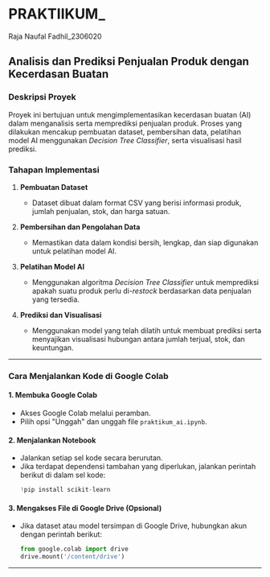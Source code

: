 # PRAKTIIKUM_
Raja Naufal Fadhil_2306020

## **Analisis dan Prediksi Penjualan Produk dengan Kecerdasan Buatan**

### **Deskripsi Proyek**
Proyek ini bertujuan untuk mengimplementasikan kecerdasan buatan (AI) dalam menganalisis serta memprediksi penjualan produk. Proses yang dilakukan mencakup pembuatan dataset, pembersihan data, pelatihan model AI menggunakan *Decision Tree Classifier*, serta visualisasi hasil prediksi.

### **Tahapan Implementasi**
1. **Pembuatan Dataset**  
   - Dataset dibuat dalam format CSV yang berisi informasi produk, jumlah penjualan, stok, dan harga satuan.

2. **Pembersihan dan Pengolahan Data**  
   - Memastikan data dalam kondisi bersih, lengkap, dan siap digunakan untuk pelatihan model AI.

3. **Pelatihan Model AI**  
   - Menggunakan algoritma *Decision Tree Classifier* untuk memprediksi apakah suatu produk perlu di-*restock* berdasarkan data penjualan yang tersedia.

4. **Prediksi dan Visualisasi**  
   - Menggunakan model yang telah dilatih untuk membuat prediksi serta menyajikan visualisasi hubungan antara jumlah terjual, stok, dan keuntungan.

---

### **Cara Menjalankan Kode di Google Colab**

#### **1. Membuka Google Colab**
- Akses Google Colab melalui peramban.
- Pilih opsi "Unggah" dan unggah file `praktikum_ai.ipynb`.

#### **2. Menjalankan Notebook**
- Jalankan setiap sel kode secara berurutan.
- Jika terdapat dependensi tambahan yang diperlukan, jalankan perintah berikut di dalam sel kode:
  ```python
  !pip install scikit-learn
  ```

#### **3. Mengakses File di Google Drive (Opsional)**
- Jika dataset atau model tersimpan di Google Drive, hubungkan akun dengan perintah berikut:
  ```python
  from google.colab import drive
  drive.mount('/content/drive')
  ```

---


